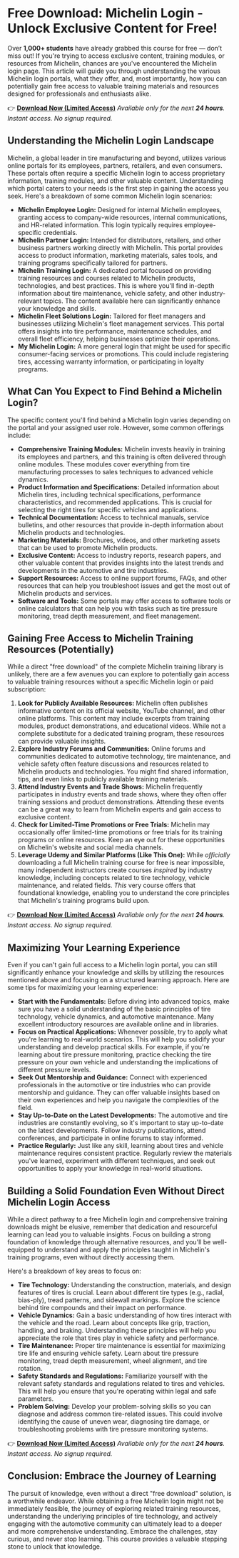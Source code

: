 # Free Download: Michelin Login - Unlock Exclusive Content for Free!

Over **1,000+ students** have already grabbed this course for free — don’t miss out! If you're trying to access exclusive content, training modules, or resources from Michelin, chances are you've encountered the Michelin login page. This article will guide you through understanding the various Michelin login portals, what they offer, and, most importantly, how you can potentially gain free access to valuable training materials and resources designed for professionals and enthusiasts alike.

👉 [**Download Now (Limited Access)**](https://udemywork.com/michelin-login)
_Available only for the next **24 hours**. Instant access. No signup required._

## Understanding the Michelin Login Landscape

Michelin, a global leader in tire manufacturing and beyond, utilizes various online portals for its employees, partners, retailers, and even consumers. These portals often require a specific Michelin login to access proprietary information, training modules, and other valuable content. Understanding which portal caters to your needs is the first step in gaining the access you seek. Here's a breakdown of some common Michelin login scenarios:

*   **Michelin Employee Login:** Designed for internal Michelin employees, granting access to company-wide resources, internal communications, and HR-related information. This login typically requires employee-specific credentials.
*   **Michelin Partner Login:** Intended for distributors, retailers, and other business partners working directly with Michelin. This portal provides access to product information, marketing materials, sales tools, and training programs specifically tailored for partners.
*   **Michelin Training Login:** A dedicated portal focused on providing training resources and courses related to Michelin products, technologies, and best practices. This is where you'll find in-depth information about tire maintenance, vehicle safety, and other industry-relevant topics. The content available here can significantly enhance your knowledge and skills.
*   **Michelin Fleet Solutions Login:** Tailored for fleet managers and businesses utilizing Michelin's fleet management services. This portal offers insights into tire performance, maintenance schedules, and overall fleet efficiency, helping businesses optimize their operations.
*   **My Michelin Login:** A more general login that might be used for specific consumer-facing services or promotions. This could include registering tires, accessing warranty information, or participating in loyalty programs.

## What Can You Expect to Find Behind a Michelin Login?

The specific content you'll find behind a Michelin login varies depending on the portal and your assigned user role. However, some common offerings include:

*   **Comprehensive Training Modules:** Michelin invests heavily in training its employees and partners, and this training is often delivered through online modules. These modules cover everything from tire manufacturing processes to sales techniques to advanced vehicle dynamics.
*   **Product Information and Specifications:** Detailed information about Michelin tires, including technical specifications, performance characteristics, and recommended applications. This is crucial for selecting the right tires for specific vehicles and applications.
*   **Technical Documentation:** Access to technical manuals, service bulletins, and other resources that provide in-depth information about Michelin products and technologies.
*   **Marketing Materials:** Brochures, videos, and other marketing assets that can be used to promote Michelin products.
*   **Exclusive Content:** Access to industry reports, research papers, and other valuable content that provides insights into the latest trends and developments in the automotive and tire industries.
*   **Support Resources:** Access to online support forums, FAQs, and other resources that can help you troubleshoot issues and get the most out of Michelin products and services.
*   **Software and Tools:** Some portals may offer access to software tools or online calculators that can help you with tasks such as tire pressure monitoring, tread depth measurement, and fleet management.

## Gaining Free Access to Michelin Training Resources (Potentially)

While a direct "free download" of the complete Michelin training library is unlikely, there are a few avenues you can explore to potentially gain access to valuable training resources without a specific Michelin login or paid subscription:

1.  **Look for Publicly Available Resources:** Michelin often publishes informative content on its official website, YouTube channel, and other online platforms. This content may include excerpts from training modules, product demonstrations, and educational videos. While not a complete substitute for a dedicated training program, these resources can provide valuable insights.
2.  **Explore Industry Forums and Communities:** Online forums and communities dedicated to automotive technology, tire maintenance, and vehicle safety often feature discussions and resources related to Michelin products and technologies. You might find shared information, tips, and even links to publicly available training materials.
3.  **Attend Industry Events and Trade Shows:** Michelin frequently participates in industry events and trade shows, where they often offer training sessions and product demonstrations. Attending these events can be a great way to learn from Michelin experts and gain access to exclusive content.
4.  **Check for Limited-Time Promotions or Free Trials:** Michelin may occasionally offer limited-time promotions or free trials for its training programs or online resources. Keep an eye out for these opportunities on Michelin's website and social media channels.
5.  **Leverage Udemy and Similar Platforms (Like This One):** While *officially* downloading a full Michelin training course for free is near impossible, many independent instructors create courses *inspired* by industry knowledge, including concepts related to tire technology, vehicle maintenance, and related fields. *This* very course offers that foundational knowledge, enabling you to understand the core principles that Michelin's training programs build upon.

👉 [**Download Now (Limited Access)**](https://udemywork.com/michelin-login)
_Available only for the next **24 hours**. Instant access. No signup required._

## Maximizing Your Learning Experience

Even if you can't gain full access to a Michelin login portal, you can still significantly enhance your knowledge and skills by utilizing the resources mentioned above and focusing on a structured learning approach. Here are some tips for maximizing your learning experience:

*   **Start with the Fundamentals:** Before diving into advanced topics, make sure you have a solid understanding of the basic principles of tire technology, vehicle dynamics, and automotive maintenance. Many excellent introductory resources are available online and in libraries.
*   **Focus on Practical Applications:** Whenever possible, try to apply what you're learning to real-world scenarios. This will help you solidify your understanding and develop practical skills. For example, if you're learning about tire pressure monitoring, practice checking the tire pressure on your own vehicle and understanding the implications of different pressure levels.
*   **Seek Out Mentorship and Guidance:** Connect with experienced professionals in the automotive or tire industries who can provide mentorship and guidance. They can offer valuable insights based on their own experiences and help you navigate the complexities of the field.
*   **Stay Up-to-Date on the Latest Developments:** The automotive and tire industries are constantly evolving, so it's important to stay up-to-date on the latest developments. Follow industry publications, attend conferences, and participate in online forums to stay informed.
*   **Practice Regularly:** Just like any skill, learning about tires and vehicle maintenance requires consistent practice. Regularly review the materials you've learned, experiment with different techniques, and seek out opportunities to apply your knowledge in real-world situations.

## Building a Solid Foundation Even Without Direct Michelin Login Access

While a direct pathway to a free Michelin login and comprehensive training downloads might be elusive, remember that dedication and resourceful learning can lead you to valuable insights. Focus on building a strong foundation of knowledge through alternative resources, and you'll be well-equipped to understand and apply the principles taught in Michelin's training programs, even without directly accessing them.

Here's a breakdown of key areas to focus on:

*   **Tire Technology:** Understanding the construction, materials, and design features of tires is crucial. Learn about different tire types (e.g., radial, bias-ply), tread patterns, and sidewall markings. Explore the science behind tire compounds and their impact on performance.
*   **Vehicle Dynamics:** Gain a basic understanding of how tires interact with the vehicle and the road. Learn about concepts like grip, traction, handling, and braking. Understanding these principles will help you appreciate the role that tires play in vehicle safety and performance.
*   **Tire Maintenance:** Proper tire maintenance is essential for maximizing tire life and ensuring vehicle safety. Learn about tire pressure monitoring, tread depth measurement, wheel alignment, and tire rotation.
*   **Safety Standards and Regulations:** Familiarize yourself with the relevant safety standards and regulations related to tires and vehicles. This will help you ensure that you're operating within legal and safe parameters.
*   **Problem Solving:** Develop your problem-solving skills so you can diagnose and address common tire-related issues. This could involve identifying the cause of uneven wear, diagnosing tire damage, or troubleshooting problems with tire pressure monitoring systems.

👉 [**Download Now (Limited Access)**](https://udemywork.com/michelin-login)
_Available only for the next **24 hours**. Instant access. No signup required._

## Conclusion: Embrace the Journey of Learning

The pursuit of knowledge, even without a direct "free download" solution, is a worthwhile endeavor. While obtaining a free Michelin login might not be immediately feasible, the journey of exploring related training resources, understanding the underlying principles of tire technology, and actively engaging with the automotive community can ultimately lead to a deeper and more comprehensive understanding. Embrace the challenges, stay curious, and never stop learning. This course provides a valuable stepping stone to unlock that knowledge.
